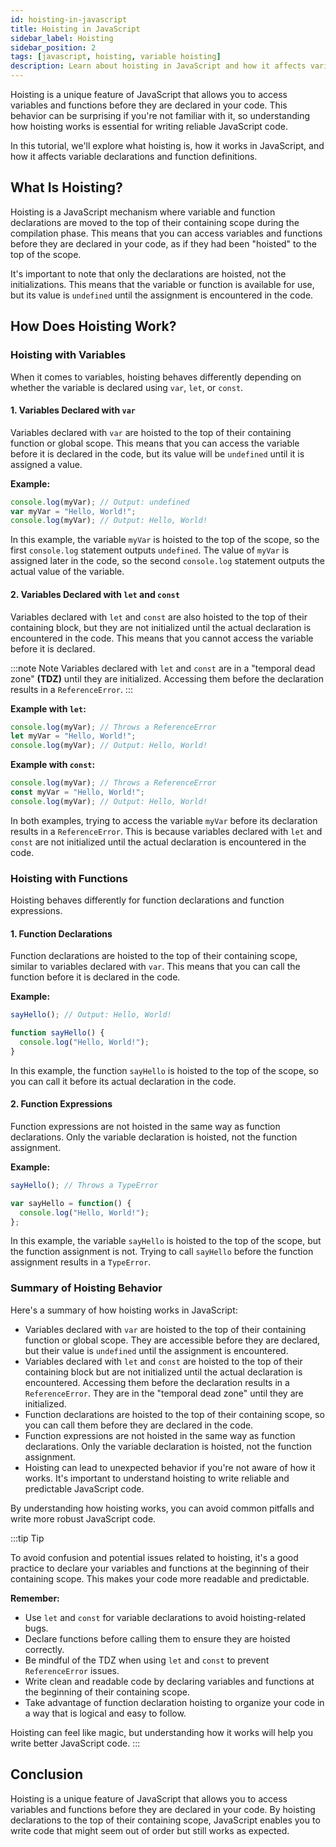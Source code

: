 ```yaml
---
id: hoisting-in-javascript
title: Hoisting in JavaScript
sidebar_label: Hoisting
sidebar_position: 2
tags: [javascript, hoisting, variable hoisting]
description: Learn about hoisting in JavaScript and how it affects variable declarations and function definitions.
---
```


<AdsComponent />

Hoisting is a unique feature of JavaScript that allows you to access variables and functions before they are declared in your code. This behavior can be surprising if you're not familiar with it, so understanding how hoisting works is essential for writing reliable JavaScript code.

In this tutorial, we'll explore what hoisting is, how it works in JavaScript, and how it affects variable declarations and function definitions.

## What Is Hoisting?

Hoisting is a JavaScript mechanism where variable and function declarations are moved to the top of their containing scope during the compilation phase. This means that you can access variables and functions before they are declared in your code, as if they had been "hoisted" to the top of the scope.

It's important to note that only the declarations are hoisted, not the initializations. This means that the variable or function is available for use, but its value is `undefined` until the assignment is encountered in the code.

## How Does Hoisting Work?

### Hoisting with Variables

When it comes to variables, hoisting behaves differently depending on whether the variable is declared using `var`, `let`, or `const`.

#### 1. Variables Declared with `var`

Variables declared with `var` are hoisted to the top of their containing function or global scope. This means that you can access the variable before it is declared in the code, but its value will be `undefined` until it is assigned a value.

**Example:**

```javascript title="app.js"
console.log(myVar); // Output: undefined
var myVar = "Hello, World!";
console.log(myVar); // Output: Hello, World!
```

In this example, the variable `myVar` is hoisted to the top of the scope, so the first `console.log` statement outputs `undefined`. The value of `myVar` is assigned later in the code, so the second `console.log` statement outputs the actual value of the variable.

#### 2. Variables Declared with `let` and `const`

Variables declared with `let` and `const` are also hoisted to the top of their containing block, but they are not initialized until the actual declaration is encountered in the code. This means that you cannot access the variable before it is declared.

:::note Note
Variables declared with `let` and `const` are in a "temporal dead zone" **(TDZ)** until they are initialized. Accessing them before the declaration results in a `ReferenceError`.
:::

**Example with `let`:**

```javascript title="app.js"
console.log(myVar); // Throws a ReferenceError
let myVar = "Hello, World!";
console.log(myVar); // Output: Hello, World!
```

**Example with `const`:**

```javascript title="app.js"
console.log(myVar); // Throws a ReferenceError
const myVar = "Hello, World!";
console.log(myVar); // Output: Hello, World!
```

In both examples, trying to access the variable `myVar` before its declaration results in a `ReferenceError`. This is because variables declared with `let` and `const` are not initialized until the actual declaration is encountered in the code.

### Hoisting with Functions

Hoisting behaves differently for function declarations and function expressions.

#### 1. Function Declarations

Function declarations are hoisted to the top of their containing scope, similar to variables declared with `var`. This means that you can call the function before it is declared in the code.

**Example:**

```javascript title="app.js"
sayHello(); // Output: Hello, World!

function sayHello() {
  console.log("Hello, World!");
}
```

In this example, the function `sayHello` is hoisted to the top of the scope, so you can call it before its actual declaration in the code.

#### 2. Function Expressions

Function expressions are not hoisted in the same way as function declarations. Only the variable declaration is hoisted, not the function assignment.

**Example:**

```javascript title="app.js"
sayHello(); // Throws a TypeError

var sayHello = function() {
  console.log("Hello, World!");
};
```

In this example, the variable `sayHello` is hoisted to the top of the scope, but the function assignment is not. Trying to call `sayHello` before the function assignment results in a `TypeError`.

### Summary of Hoisting Behavior

Here's a summary of how hoisting works in JavaScript:

- Variables declared with `var` are hoisted to the top of their containing function or global scope. They are accessible before they are declared, but their value is `undefined` until the assignment is encountered.
- Variables declared with `let` and `const` are hoisted to the top of their containing block but are not initialized until the actual declaration is encountered. Accessing them before the declaration results in a `ReferenceError`. They are in the "temporal dead zone" until they are initialized.
- Function declarations are hoisted to the top of their containing scope, so you can call them before they are declared in the code.
- Function expressions are not hoisted in the same way as function declarations. Only the variable declaration is hoisted, not the function assignment.
- Hoisting can lead to unexpected behavior if you're not aware of how it works. It's important to understand hoisting to write reliable and predictable JavaScript code.

By understanding how hoisting works, you can avoid common pitfalls and write more robust JavaScript code.

:::tip Tip

To avoid confusion and potential issues related to hoisting, it's a good practice to declare your variables and functions at the beginning of their containing scope. This makes your code more readable and predictable.

**Remember:**
- Use `let` and `const` for variable declarations to avoid hoisting-related bugs.
- Declare functions before calling them to ensure they are hoisted correctly.
- Be mindful of the TDZ when using `let` and `const` to prevent `ReferenceError` issues.
- Write clean and readable code by declaring variables and functions at the beginning of their containing scope.
- Take advantage of function declaration hoisting to organize your code in a way that is logical and easy to follow.

Hoisting can feel like magic, but understanding how it works will help you write better JavaScript code.
:::

## Conclusion

Hoisting is a unique feature of JavaScript that allows you to access variables and functions before they are declared in your code. By hoisting declarations to the top of their containing scope, JavaScript enables you to write code that might seem out of order but still works as expected.
